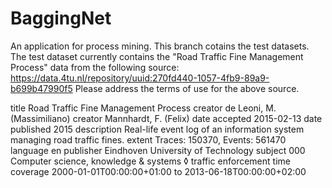 # BaggingNet
An application for process mining. This branch cotains the test datasets.
The test dataset currently contains the "Road Traffic Fine Management Process" data from the following source:
https://data.4tu.nl/repository/uuid:270fd440-1057-4fb9-89a9-b699b47990f5
Please address the terms of use for the above source.

title	Road Traffic Fine Management Process
creator	de Leoni, M. (Massimiliano)
creator	Mannhardt, F. (Felix)
date accepted	2015-02-13
date published	2015
description	
Real-life event log of an information system managing road traffic fines.
extent	Traces: 150370, Events: 561470
language	en
publisher	Eindhoven University of Technology
subject	000 Computer science, knowledge & systems ◊ traffic enforcement
time coverage	2000-01-01T00:00:00+01:00 to 2013-06-18T00:00:00+02:00
